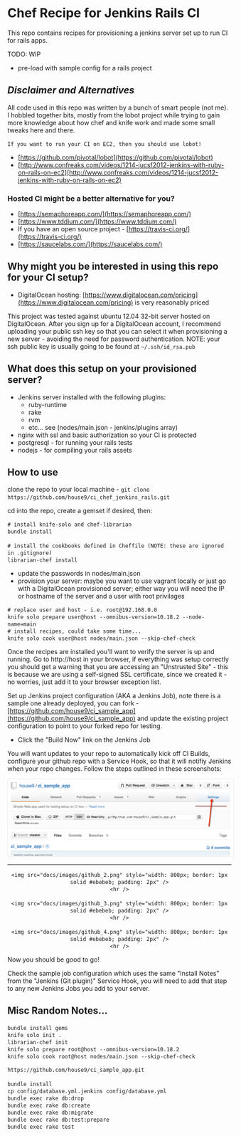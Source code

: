 # Chef Recipe for Jenkins Rails CI

This repo contains recipes for provisioning a jenkins server set up to run CI for rails apps.

TODO: WIP

* pre-load with sample config for a rails project

## *Disclaimer and Alternatives*

All code used in this repo was written by a bunch of smart people (not me). I hobbled together bits, mostly from the lobot project while trying to gain more knowledge about how chef and knife work and made some small tweaks here and there.

```
If you want to run your CI on EC2, then you should use lobot!
```

* [https://github.com/pivotal/lobot](https://github.com/pivotal/lobot)
* [http://www.confreaks.com/videos/1214-jucsf2012-jenkins-with-ruby-on-rails-on-ec2](http://www.confreaks.com/videos/1214-jucsf2012-jenkins-with-ruby-on-rails-on-ec2)

### Hosted CI might be a better alternative for you?

* [https://semaphoreapp.com/](https://semaphoreapp.com/)
* [https://www.tddium.com/](https://www.tddium.com/)
* If you have an open source project - [https://travis-ci.org/](https://travis-ci.org/)
* [https://saucelabs.com/](https://saucelabs.com/)


## Why might you be interested in using this repo for your CI setup?

* DigitalOcean hosting: [https://www.digitalocean.com/pricing](https://www.digitalocean.com/pricing) is very reasonably priced

This project was tested against ubuntu 12.04 32-bit server hosted on DigitalOcean. After you sign up for a DigitalOcean account, I recommend uploading your public ssh key so that you can select it when provisioning a new server - avoiding the need for password authentication. NOTE: your ssh public key is usually going to be found at `~/.ssh/id_rsa.pub`

## What does this setup on your provisioned server?

* Jenkins server installed with the following plugins:
  * ruby-runtime
  * rake
  * rvm
  * etc... see (nodes/main.json - jenkins/plugins array)
* nginx with ssl and basic authorization so your CI is protected
* postgresql - for running your rails tests
* nodejs - for compiling your rails assets




## How to use

clone the repo to your local machine - `git clone https://github.com/house9/ci_chef_jenkins_rails.git`

cd into the repo, create a gemset if desired, then:

```
# install knife-solo and chef-librarian
bundle install

# install the cookbooks defined in Cheffile (NOTE: these are ignored in .gitignore)
librarian-chef install
```

* update the passwords in nodes/main.json
* provision your server: maybe you want to use vagrant locally or just go with a DigitalOcean provisioned server; either way you will need the IP or hostname of the server and a user with root privilages

```
# replace user and host - i.e. root@192.168.0.0
knife solo prepare user@host --omnibus-version=10.18.2 --node-name=main
# install recipes, could take some time...
knife solo cook user@host nodes/main.json --skip-chef-check
```

Once the recipes are installed you'll want to verify the server is up and running. Go to http://host in your browser, if everything was setup correctly you should get a warning that you are accessing an "Unstrusted Site" - this is because we are using a self-signed SSL certificate, since we created it - no worries, just add it to your browser exception list.

Set up Jenkins project configuration (AKA a Jenkins Job), note there is a sample one already deployed, you can fork - [https://github.com/house9/ci_sample_app](https://github.com/house9/ci_sample_app) and update the existing project configuration to point to your forked repo for testing.

* Click the "Build Now" link on the Jenkins Job

You will want updates to your repo to automatically kick off CI Builds, configure your github repo with a Service Hook, so that it will notifiy Jenkins when your repo changes. Follow the steps outlined in these screenshots:

<div style="text-align:center">
    <img src="docs/images/github_1.png" style="width: 800px; border: 1px solid #ebebeb; padding: 2px" />
    <hr />

    <img src="docs/images/github_2.png" style="width: 800px; border: 1px solid #ebebeb; padding: 2px" />
    <hr />

    <img src="docs/images/github_3.png" style="width: 800px; border: 1px solid #ebebeb; padding: 2px" />
    <hr />

    <img src="docs/images/github_4.png" style="width: 800px; border: 1px solid #ebebeb; padding: 2px" />
    <hr />
</div>

Now you should be good to go!

Check the sample job configuration which uses the same "Install Notes" from the "Jenkins (Git plugin)" Service Hook, you will need to add that step to any new Jenkins Jobs you add to your server.


## Misc Random Notes...

```
bundle install gems
knife solo init .
librarian-chef init
knife solo prepare root@host --omnibus-version=10.18.2
knife solo cook root@host nodes/main.json --skip-chef-check
```

```
https://github.com/house9/ci_sample_app.git

bundle install
cp config/database.yml.jenkins config/database.yml
bundle exec rake db:drop
bundle exec rake db:create
bundle exec rake db:migrate
bundle exec rake db:test:prepare
bundle exec rake test
```

